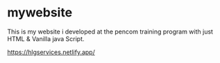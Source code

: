 # mywebsite

This is my website i developed at the pencom training program with just HTML &amp; Vanilla java Script.

https://hlgservices.netlify.app/
